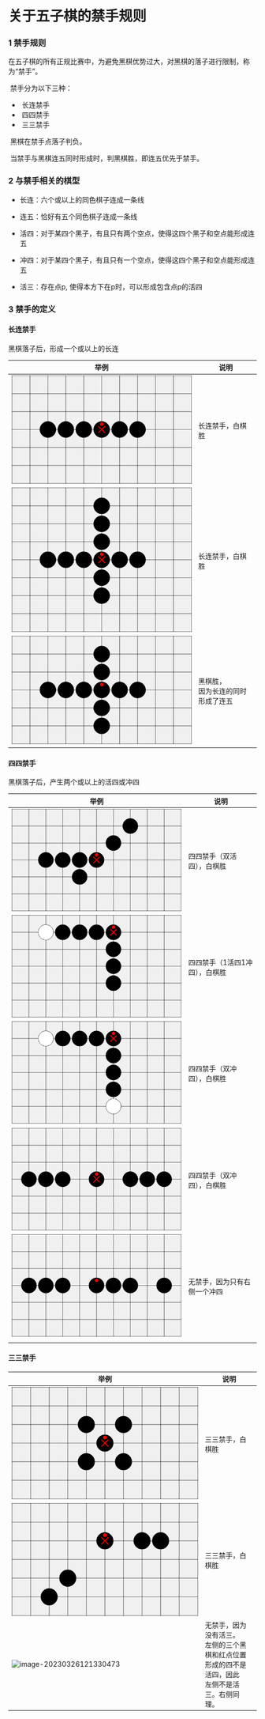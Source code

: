# 关于五子棋的禁手规则

### 1 禁手规则

​	在五子棋的所有正规比赛中，为避免黑棋优势过大，对黑棋的落子进行限制，称为“禁手”。

​	禁手分为以下三种：

- ​    长连禁手
- ​    四四禁手
- ​    三三禁手

​	黑棋在禁手点落子判负。

​	当禁手与黑棋连五同时形成时，判黑棋胜，即连五优先于禁手。

### 2 与禁手相关的棋型

- 长连：六个或以上的同色棋子连成一条线

- 连五：恰好有五个同色棋子连成一条线
- 活四：对于某四个黑子，有且只有两个空点，使得这四个黑子和空点能形成连五
- 冲四：对于某四个黑子，有且只有一个空点，使得这四个黑子和空点能形成连五

- 活三：存在点p, 使得本方下在p时，可以形成包含点p的活四

### 3 禁手的定义

#### 长连禁手

黑棋落子后，形成一个或以上的长连

| 举例                                                         | 说明                                   |
| ------------------------------------------------------------ | -------------------------------------- |
| ![image-20230326103153295](./assets/image-20230326103153295.png) | 长连禁手，白棋胜                       |
| ![image-20230326103019306](./assets/image-20230326103019306.png) | 长连禁手，白棋胜                       |
| ![image-20230326102545436](./assets/image-20230326102545436.png) | 黑棋胜，<br />因为长连的同时形成了连五 |

#### 四四禁手

黑棋落子后，产生两个或以上的活四或冲四

| 举例                                                         | 说明                           |
| ------------------------------------------------------------ | ------------------------------ |
| ![image-20230326102449656](./assets/image-20230326102449656.png) | 四四禁手（双活四），白棋胜     |
| ![image-20230326102332410](./assets/image-20230326102332410.png) | 四四禁手（1活四1冲四），白棋胜 |
| ![image-20230326102237916](./assets/image-20230326102237916.png) | 四四禁手（双冲四），白棋胜     |
| ![image-20230326103400959](./assets/image-20230326103400959.png) | 四四禁手（双冲四），白棋胜     |
| ![image-20230326104212702](./assets/image-20230326104212702.png) | 无禁手，因为只有右侧一个冲四   |
|                                                              |                                |

#### 三三禁手

| 举例                                                         | 说明                                                         |
| ------------------------------------------------------------ | ------------------------------------------------------------ |
| ![image-20230326103455193](./assets/image-20230326103455193.png) | 三三禁手，白棋胜                                             |
| ![image-20230326103546485](./assets/image-20230326103546485.png) | 三三禁手，白棋胜                                             |
| ![image-20230326121330473](C:\Users\86156\AppData\Roaming\Typora\typora-user-images\image-20230326121330473.png) | 无禁手，因为没有活三。<br />左侧的三个黑棋和红点位置<br />形成的四不是活四，因此<br />左侧不是活三。右侧同理。 |


